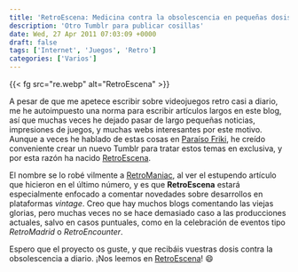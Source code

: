 ```yaml
---
title: 'RetroEscena: Medicina contra la obsolescencia en pequeñas dosis'
description: 'Otro Tumblr para publicar cosillas'
date: Wed, 27 Apr 2011 07:03:09 +0000
draft: false
tags: ['Internet', 'Juegos', 'Retro']
categories: ['Varios']
---
```


{{< fg src="re.webp" alt="RetroEscena" >}}

A pesar de que me apetece escribir sobre videojuegos retro casi a diario, me he autoimpuesto una norma para escribir artículos largos en este blog, así que muchas veces he dejado pasar de largo pequeñas noticias, impresiones de juegos, y muchas webs interesantes por este motivo. Aunque a veces he hablado de estas cosas en [Paraíso Friki](http://paraisofriki.tumblr.com/), he creído conveniente crear un nuevo Tumblr para tratar estos temas en exclusiva, y por esta razón ha nacido [RetroEscena](https://web.archive.org/web/20230303161445/http://retroescena.com/).

El nombre se lo robé vilmente a [RetroManiac](http://retromaniacmagazine.blogspot.com/), al ver el estupendo artículo que hicieron en el último número, y es que **RetroEscena** estará especialmente enfocado a comentar novedades sobre desarrollos en plataformas _vintage_. Creo que hay muchos blogs comentando las viejas glorias, pero muchas veces no se hace demasiado caso a las producciones actuales, salvo en casos puntuales, como en la celebración de eventos tipo *RetroMadrid* o *RetroEncounter*.

Espero que el proyecto os guste, y que recibáis vuestras dosis contra la obsolescencia a diario. ¡Nos leemos en [RetroEscena](https://web.archive.org/web/20230303161445/http://retroescena.com/)! :smile: